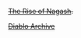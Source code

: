 ~~[The Rise of Nagash](https://www.amazon.com/Rise-Nagash-Time-Legends/dp/1849702837/ref=sr_1_3?ie=UTF8&qid=1468639796&sr=8-3&keywords=nagash).~~

~~[Diablo Archive](https://www.amazon.com/Diablo-Archive-Richard-Knaak/dp/1416576991/ref=sr_1_1?ie=UTF8&qid=1468639733&sr=8-1&keywords=diablo+archive)~~
